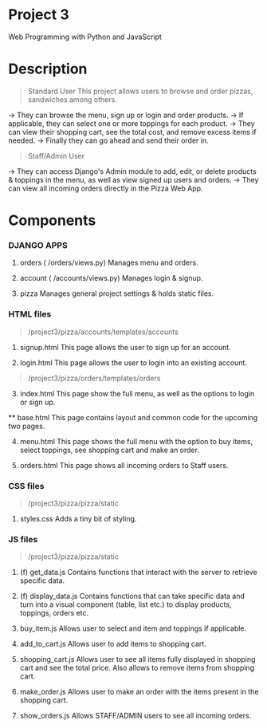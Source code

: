 # Project 3

Web Programming with Python and JavaScript

# Description

> Standard User
This project allows users to browse and order pizzas, sandwiches among others. 

-> They can browse the menu, sign up or login and order products. 
-> If applicable, they can select one or more toppings for each product. 
-> They can view their shopping cart, see the total cost, and remove excess items if needed. 
-> Finally they can go ahead and send their order in. 

> Staff/Admin User

-> They can access Django's Admin module to add, edit, or delete products & toppings in the menu, as well as view signed up users and orders.
-> They can view all incoming orders directly in the Pizza Web App.



# Components

### DJANGO APPS

1. orders ( /orders/views.py)
Manages menu and orders.

2. account ( /accounts/views.py)
Manages login & signup.

3. pizza
Manages general project settings & holds static files.



### HTML files

> /project3/pizza/accounts/templates/accounts

1. signup.html
This page allows the user to sign up for an account.

2. login.html
This page allows the user to login into an existing account.


> /project3/pizza/orders/templates/orders

3. index.html
This page show the full menu, as well as the options to login or sign up.

** base.html
This page contains layout and common code for the upcoming two pages.

4. menu.html
This page shows the full menu with the option to buy items, select toppings, see shopping cart and make an order. 

5. orders.html
This page shows all incoming orders to Staff users.



### CSS files

> /project3/pizza/pizza/static 

1. styles.css
Adds a tiny bit of styling.



### JS files

> /project3/pizza/pizza/static 

1. (f) get_data.js
Contains functions that interact with the server to retrieve specific data.

2. (f) display_data.js
Contains functions that can take specific data and turn into a visual component (table, list etc.) to display products, toppings, orders etc.

3. buy_item.js
Allows user to select and item and toppings if applicable.

4. add_to_cart.js
Allows user to add items to shopping cart. 

5. shopping_cart.js
Allows user to see all items fully displayed in shopping cart and see the total price. Also allows to remove items from shopping cart.

6. make_order.js
Allows user to make an order with the items present in the shopping cart.

7. show_orders.js
Allows STAFF/ADMIN users to see all incoming orders.

